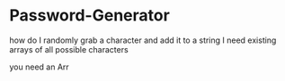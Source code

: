 # Password-Generator


how do I randomly grab a character and add it to a string 
I need existing arrays of all possible characters


you need an Arr 

